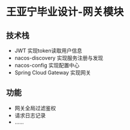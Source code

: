 # 王亚宁毕业设计-网关模块
## 技术栈
- JWT 实现token读取用户信息
- nacos-discovery 实现服务注册与发现
- nacos-config 实现配置中心
- Spring Cloud Gateway 实现网关

## 功能
- 网关全局过滤鉴权
- 请求日志记录
- ......